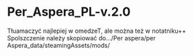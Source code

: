 # Per_Aspera_PL-v.2.0
Tłuamaczyć najlepiej w omedzeT, ale można też w notatniku++
Spolszczenie należy skopiować do.../Per aspera/per Aspera_data/steamingAssets/mods/

